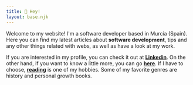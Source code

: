 ```yaml
---
title: 👋 Hey!
layout: base.njk
---
```


Welcome to my website! I'm a software developer based in Murcia (Spain). Here you can find my latest articles about **software development**, tips and any other things related with webs, as well as have a look at my work.

If you are interested in my profile, you can check it out at **[Linkedin](https://es.linkedin.com/in/jgcarrilloweb)**. On the other hand, if you want to know a little more, you can go **[here](/about)**. If I have to choose, **[reading](https://docs.google.com/spreadsheets/d/1-hvx2dSsVgYn2t4nzhm93-SMDlxsCCbJdo7xiuFKLGY/edit?usp=sharing)** is one of my hobbies. Some of my favorite genres are history and personal growth books.
